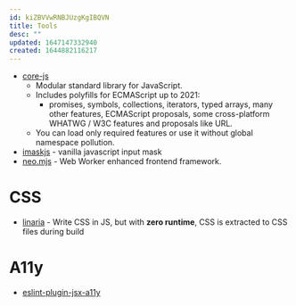 ```yaml
---
id: kiZBVVwRNBJUzgKgIBQVN
title: Tools
desc: ""
updated: 1647147332940
created: 1644882116217
---
```


- [core-js](https://github.com/zloirock/core-js)
  - Modular standard library for JavaScript.
  - Includes polyfills for ECMAScript up to 2021:
    - promises, symbols, collections, iterators, typed arrays, many other features, ECMAScript proposals, some cross-platform WHATWG / W3C features and proposals like URL.
  - You can load only required features or use it without global namespace pollution.
- [imaskjs](https://github.com/uNmAnNeR/imaskjs) - vanilla javascript input mask
- [neo.mjs](https://github.com/neomjs/neo) - Web Worker enhanced frontend framework.

# CSS

- [linaria](https://github.com/callstack/linaria) - Write CSS in JS, but with **zero runtime**, CSS is extracted to CSS files during build

# A11y

- [eslint-plugin-jsx-a11y](https://github.com/jsx-eslint/eslint-plugin-jsx-a11y)
